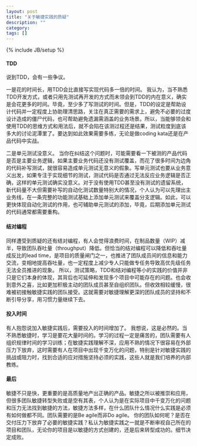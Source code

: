 ```yaml
---
layout: post
title: "关于敏捷实践的质疑"
description: ""
category: 
tags: []
---
```

{% include JB/setup %}

#### TDD

说到TDD，会有一些争议。

一是花的时间长，用TDD会比直接写实现代码多一倍的时间。
我认为，当不熟悉TDD开发方式，或者只用先测试再开发的方式而未领会到TDD的内在意义，确实是会花更多的时间。毕竟，至少多了写测试的时间。但是，TDD的设定是帮助设计代码并一定程度上协助理清思路，关注在真正需要的需求上，避免不必要的过度设计造成的僵尸代码，也可帮助避免遗漏需涵盖的业务场景。所以，当能够领会和使用TDD的思维方式和用法后，就不会陷在该测过程还是结果，测试粒度到底该多大的讨论泥潭里了。要达到如此效果需要多练，无论是做coding kata还是在产品代码中实战。

二是单元测试没意义。
当你在纠结这个问题时，可能需要看一下被测的产品代码是否是主要业务逻辑，如果主要业务代码还没有测试覆盖，而花了很多时间为边角的代码补写测试，就很容易造成单元测试无意义的假象。写单元测试也要从业务意义出发，如果专注于实现细节的测试，测试代码是否通过无法反应业务逻辑是否正确，这样的单元测试确实没意义。对于没有使用TDD甚至没有测试的遗留系统，新代码量不大但需要补写的自动化测试数量特别大的情况，个人认为可以先理出主业务线，在一条完整的功能测试基础上添加单元测试来覆盖分支逻辑。如此，可以更快体现自动化测试的作用，也可辅助单元测试的添加，毕竟，后期添加单元测试的代码通常都需要重构。

#### 结对编程

同样遭受到质疑的还有结对编程，有人会觉得浪费时间，在制品数量（WIP）减半，导致团队吞吐量（throughput）降低。但恰当的结对编程可以降低和吞吐量成反比的lead time，是项目的质量闸门之一，也推进了团队成员间的信息和能力交流，变相地提高吞吐量，也一定程度上减少专人只能做专任务导致高优先级任务无法全员推进的现象。
所以，测试策略，TDD和结对编程等小的实践的价值并非只是它们本身的体现，其背后也可延伸和发现多个项目中可能存在的问题。也会收到意外之喜，比如更加积极主动的团队成员甚至自组织团队。但收效相较缓慢，很难被初接触敏捷实践的团队接受。这就需要对敏捷理解更深的团队成员的坚持和不断引导分享，用习惯力量继续下去。

#### 投入时间

有人抱怨说加入敏捷实践后，需要投入的时间增加了。
我想说，这是必然的。当不熟悉敏捷时，学习是要花大量时间的。学习的过程一定是痛苦的，团队需要有人组织规律时间的学习训练；在敏捷实践理解不深，应用不熟的情况下很容易在外部压力下放弃，这时需要有人在项目中出现千变万化的问题，特别是针对敏捷实践的挑战或阻力时，找到合适的应对措施坚持必须的实践，这些人就是我们培养的内部教练。

#### 最后

敏捷不只是快，更重要的是高质量地产出正确的产品。敏捷之所以被推崇和应用，但很多团队敏捷转型失败或是空有其表，个人认为是在实际项目中千变万化的问题和压力无法找到敏捷的方法，敏捷方法多样，在什么团队什么情况什么实践是必须有如何做都不同。团队需要的是Be agile而非Do agile。
你的团队如何呢？是否在交付压力下放弃了必要的敏捷实践？私认为敏捷实践之一就是不断审视自己所在的项目和团队，无论你的项目是以敏捷的方式创建的，还是后来转型成功的。细节决定成败。

